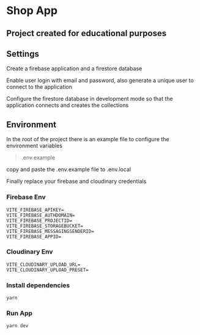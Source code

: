 # Shop App

## Project created for educational purposes

## Settings

Create a firebase application and a firestore database

Enable user login with email and password, also generate a unique user to connect to the application

Configure the firestore database in development mode so that the application connects and creates the collections

## Environment

In the root of the project there is an example file to configure the environment variables

> .env.example

copy and paste the .env.example file to .env.local

Finally replace your firebase and cloudinary credentials

### Firebase Env

```
VITE_FIREBASE_APIKEY=
VITE_FIREBASE_AUTHDOMAIN=
VITE_FIREBASE_PROJECTID=
VITE_FIREBASE_STORAGEBUCKET=
VITE_FIREBASE_MESSAGINGSENDERID=
VITE_FIREBASE_APPID=
```


### Cloudinary Env

```
VITE_CLOUDINARY_UPLOAD_URL=
VITE_CLOUDINARY_UPLOAD_PRESET=

```

### Install dependencies

```
yarn

```

### Run App
```
yarn dev

```